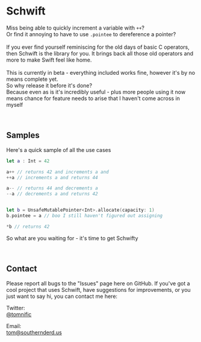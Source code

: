 # Schwift
Miss being able to quickly increment a variable with `++`? <br> 
Or find it annoying to have to use `.pointee` to dereference a pointer? <br> <br>
If you ever find yourself reminiscing for the old days of basic C operators, then Schwift is the library for you. It brings back all those old operators and more to make Swift feel like home. <br>
<br>
This is currently in beta - everything included works fine, however it's by no means complete yet. <br>
So why release it before it's done?  <br>
Because even as is it's incredibly useful - plus more people using it now means chance for feature needs to arise that I haven't come across in myself

<br>

## Samples
Here's a quick sample of all the use cases

```swift
let a : Int = 42

a++ // returns 42 and increments a and
++a // increments a and returns 44

a-- // returns 44 and decrements a
--a // decrements a and returns 42


let b = UnsafeMutablePointer<Int>.allocate(capacity: 1)
b.pointee = a // boo I still haven't figured out assigning

*b // returns 42 
```

So what are you waiting for - it's time to get Schwifty

<br>

## Contact 
Please report all bugs to the "Issues" page here on GitHub. 
If you've got a cool project that uses Schwift, have suggestions for improvements, or you just want to say hi, you can contact me here: <br>

Twitter: <br>
[@tomnific](https://www.twitter.com/tomnific "Tom's Twitter") <br>

Email: <br>
[tom@southernderd.us](tom@southernderd.us "Tom's Email") <br>
